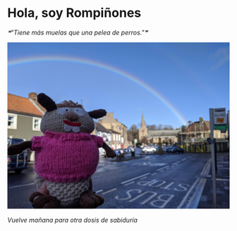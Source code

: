 # Hola, soy Rompiñones

<!--STARTS_HERE_QUOTE_README-->
<i>❝"Tiene más muelas que una pelea de perros."❞</i>
<!--ENDS_HERE_QUOTE_README-->

<!--START_SECTION:update_image-->
![alt text](https://raw.githubusercontent.com/focaalvarez/rompinones/main/.github/images/IMG_20220220_094224.jpg?raw=true)
<!--END_SECTION:update_image-->

*Vuelve mañana para otra dosis de sabiduría*
